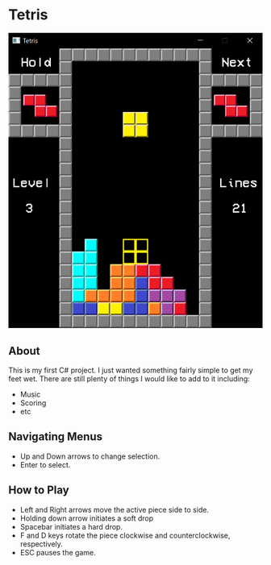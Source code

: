 # Tetris

![](Images/tetris.png)

## About
This is my first C# project. I just wanted something fairly simple to get my feet wet. There are still plenty of things I would like to add to it including:
- Music
- Scoring
- etc

## Navigating Menus
- Up and Down arrows to change selection.
- Enter to select.

## How to Play
- Left and Right arrows move the active piece side to side.
- Holding down arrow initiates a soft drop
- Spacebar initiates a hard drop.
- F and D keys rotate the piece clockwise and counterclockwise, respectively.
- ESC pauses the game.
